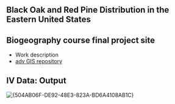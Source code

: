 
## Black Oak and Red Pine Distribution in the Eastern United States
## Biogeography course final project site
- Work description
- [adv GIS repository](https://github.com/AldenSchmidt/AldenSchmidt.github.io)
## IV Data: Output
![{504AB06F-DE92-48E3-823A-BD6A4108AB1C}](https://github.com/user-attachments/assets/f0644595-5d14-40e6-aee5-1ee28ad47d00)


